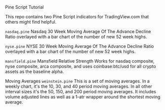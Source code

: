 Pine Script Tutorial


This repo contains two Pine Script indicators for TradingView.com that others
might find helpful.

`nasdaq.pine`
Nasdaq 30 Week Moving Average Of The Advance Decline Ratio overlayed with a bar chart
of the number of new 52 week highs.

`nyse.pine`
NYSE 30 Week Moving Average Of The Advance Decline Ratio overlayed with a bar
chart of the number of new 52 week highs.

`mansfield.pine`
Mansfield Relative Strength
Works for nasdaq composite, nyse composite, arca composite, and uses
coinbase:btc/usd for all crypto assets as the baseline alpha. 

Moving Averages
`weinstein.pine`
This is a set of moving averages.
In a weekly chart, it's the 10, 30, and 40 period moving averages.
In all other interval sizes it's the 50, 150, and 200 period moving averages.
It includes volume adjusted lines as well as a 1-atr wrapper around the shortest
moving average.


